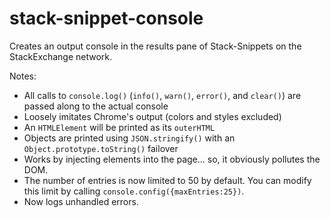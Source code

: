 # stack-snippet-console
Creates an output console in the results pane of Stack-Snippets on the StackExchange network.

Notes:
- All calls to `console.log()` (`info()`, `warn()`, `error()`, and `clear()`)  are passed along to the actual console
- Loosely imitates Chrome's output (colors and styles excluded)
- An `HTMLElement` will be printed as its `outerHTML`
- Objects are printed using `JSON.stringify()` with an `Object.prototype.toString()` failover
- Works by injecting elements into the page... so, it obviously pollutes the DOM.
- The number of entries is now limited to 50 by default. You can modify this limit by calling `console.config({maxEntries:25})`.
- Now logs unhandled errors.
